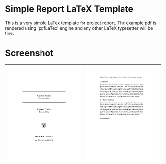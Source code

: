 # Simple Report LaTeX Template

This is a very simple LaTex template for project report. The example pdf is rendered using 'pdfLaTex' engine and any other LaTeX typesetter will be fine. 

# Screenshot

|![Title Page](https://github.com/mirerfangheibi/Simple-Report-LaTeX-Template/raw/master/screenshot/screenshot%201.jpg)  |  ![Content](https://github.com/mirerfangheibi/Simple-Report-LaTeX-Template/raw/master/screenshot/screenshot%202.jpg)|
|--|--|
